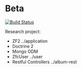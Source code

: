 Beta
====

[![Build Status](https://secure.travis-ci.org/dermo666/Beta.png)](http://travis-ci.org/dermo666/Beta)

Research project:
* ZF2 ../application
* Doctrine 2
* Mongo ODM 
* ZfcUser ../user
* Restful Controllers ../album-rest